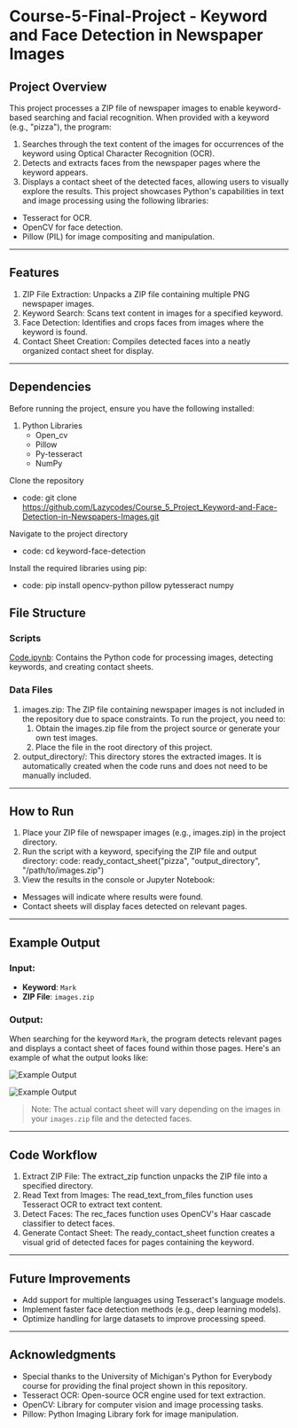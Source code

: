 # Course-5-Final-Project - Keyword and Face Detection in Newspaper Images
## Project Overview
This project processes a ZIP file of newspaper images to enable keyword-based searching and facial recognition. When provided with a keyword (e.g., "pizza"), the program:
1. Searches through the text content of the images for occurrences of the keyword using Optical Character Recognition (OCR).
2. Detects and extracts faces from the newspaper pages where the keyword appears.
3. Displays a contact sheet of the detected faces, allowing users to visually explore the results.
This project showcases Python's capabilities in text and image processing using the following libraries:

- Tesseract for OCR.
- OpenCV for face detection.
- Pillow (PIL) for image compositing and manipulation.

---

## Features
1. ZIP File Extraction: Unpacks a ZIP file containing multiple PNG newspaper images.
2. Keyword Search: Scans text content in images for a specified keyword.
3. Face Detection: Identifies and crops faces from images where the keyword is found.
4. Contact Sheet Creation: Compiles detected faces into a neatly organized contact sheet for display.

---

## Dependencies
Before running the project, ensure you have the following installed:
1. Python Libraries
   - Open_cv
   - Pillow
   - Py-tesseract
   - NumPy
     
Clone the repository  
- code: git clone https://github.com/Lazycodes/Course_5_Project_Keyword-and-Face-Detection-in-Newspapers-Images.git

Navigate to the project directory  
- code: cd keyword-face-detection

Install the required libraries using pip:  
- code: pip install opencv-python pillow pytesseract numpy

## File Structure
### Scripts
<a href="https://github.com/Lazycodes/Lazycodes-Course_5_Project_Keyword-and-Face-Detection-in-Newspapers-Images/blob/main/Code.ipynb">Code.ipynb</a>: Contains the Python code for processing images, detecting keywords, and creating contact sheets.

### Data Files
1. images.zip: The ZIP file containing newspaper images is not included in the repository due to space constraints. To run the project, you need to:
    1. Obtain the images.zip file from the project source or generate your own test images.
    2. Place the file in the root directory of this project.
2. output_directory/: This directory stores the extracted images. It is automatically created when the code runs and does not need to be manually included.

---

## How to Run
1. Place your ZIP file of newspaper images (e.g., images.zip) in the project directory.
2. Run the script with a keyword, specifying the ZIP file and output directory:
   code: ready_contact_sheet("pizza", "output_directory", "/path/to/images.zip")
3. View the results in the console or Jupyter Notebook:
 - Messages will indicate where results were found.
 - Contact sheets will display faces detected on relevant pages.

---

## Example Output

### Input:
- **Keyword**: `Mark`
- **ZIP File**: `images.zip`

### Output:
When searching for the keyword `Mark`, the program detects relevant pages and displays a contact sheet of faces found within those pages. Here's an example of what the output looks like:

![Example Output](https://github.com/Lazycodes/Lazycodes-Course_5_Project_Keyword-and-Face-Detection-in-Newspapers-Images/blob/main/Screenshot%202024-11-20%20at%2018.48.11.png)

![Example Output](https://github.com/Lazycodes/Lazycodes-Course_5_Project_Keyword-and-Face-Detection-in-Newspapers-Images/blob/main/Screenshot%202024-11-20%20at%2018.48.33.png)

> Note: The actual contact sheet will vary depending on the images in your `images.zip` file and the detected faces.

---


## Code Workflow
1. Extract ZIP File: The extract_zip function unpacks the ZIP file into a specified directory.
2. Read Text from Images: The read_text_from_files function uses Tesseract OCR to extract text content.
3. Detect Faces: The rec_faces function uses OpenCV's Haar cascade classifier to detect faces.
4. Generate Contact Sheet: The ready_contact_sheet function creates a visual grid of detected faces for pages containing the keyword.

---

## Future Improvements
- Add support for multiple languages using Tesseract's language models.
- Implement faster face detection methods (e.g., deep learning models).
- Optimize handling for large datasets to improve processing speed.

---

## Acknowledgments
- Special thanks to the University of Michigan's Python for Everybody course for providing the final project shown in this repository.
- Tesseract OCR: Open-source OCR engine used for text extraction.
- OpenCV: Library for computer vision and image processing tasks.
- Pillow: Python Imaging Library fork for image manipulation.


